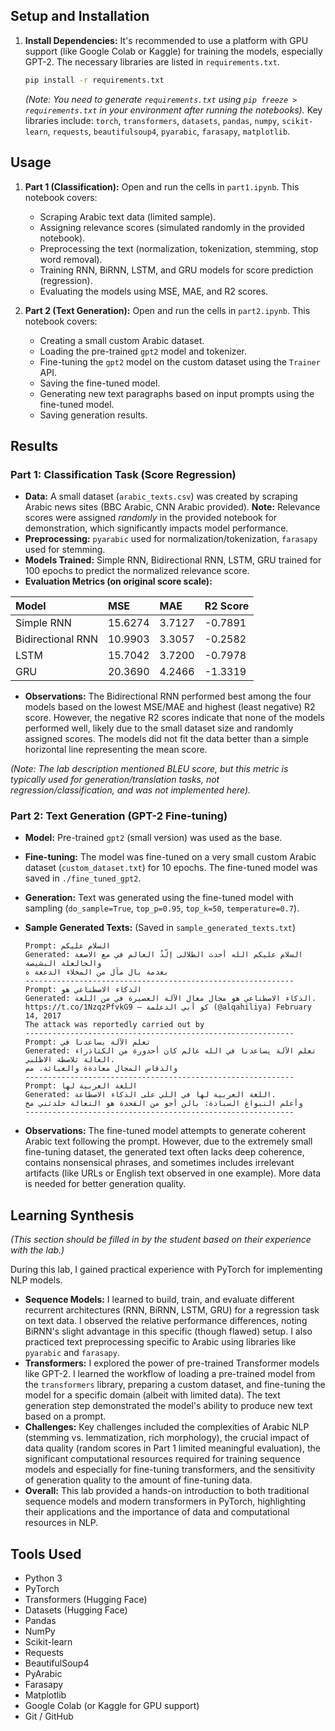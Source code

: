 
## Setup and Installation

1.  **Install Dependencies:**
    It's recommended to use a platform with GPU support (like Google Colab or Kaggle) for training the models, especially GPT-2. The necessary libraries are listed in `requirements.txt`.
    ```bash
    pip install -r requirements.txt
    ```
    *(Note: You need to generate `requirements.txt` using `pip freeze > requirements.txt` in your environment after running the notebooks).*
    Key libraries include: `torch`, `transformers`, `datasets`, `pandas`, `numpy`, `scikit-learn`, `requests`, `beautifulsoup4`, `pyarabic`, `farasapy`, `matplotlib`.

## Usage

1.  **Part 1 (Classification):** Open and run the cells in `part1.ipynb`. This notebook covers:
    *   Scraping Arabic text data (limited sample).
    *   Assigning relevance scores (simulated randomly in the provided notebook).
    *   Preprocessing the text (normalization, tokenization, stemming, stop word removal).
    *   Training RNN, BiRNN, LSTM, and GRU models for score prediction (regression).
    *   Evaluating the models using MSE, MAE, and R2 scores.

2.  **Part 2 (Text Generation):** Open and run the cells in `part2.ipynb`. This notebook covers:
    *   Creating a small custom Arabic dataset.
    *   Loading the pre-trained `gpt2` model and tokenizer.
    *   Fine-tuning the `gpt2` model on the custom dataset using the `Trainer` API.
    *   Saving the fine-tuned model.
    *   Generating new text paragraphs based on input prompts using the fine-tuned model.
    *   Saving generation results.

## Results

### Part 1: Classification Task (Score Regression)

*   **Data:** A small dataset (`arabic_texts.csv`) was created by scraping Arabic news sites (BBC Arabic, CNN Arabic provided). **Note:** Relevance scores were assigned *randomly* in the provided notebook for demonstration, which significantly impacts model performance.
*   **Preprocessing:** `pyarabic` used for normalization/tokenization, `farasapy` used for stemming.
*   **Models Trained:** Simple RNN, Bidirectional RNN, LSTM, GRU trained for 100 epochs to predict the normalized relevance score.
*   **Evaluation Metrics (on original score scale):**

| Model             | MSE      | MAE      | R2 Score |
| :---------------- | :------- | :------- | :------- |
| Simple RNN        | 15.6274  | 3.7127   | -0.7891  |
| Bidirectional RNN | 10.9903  | 3.3057   | -0.2582  |
| LSTM              | 15.7042  | 3.7200   | -0.7978  |
| GRU               | 20.3690  | 4.2466   | -1.3319  |

*   **Observations:** The Bidirectional RNN performed best among the four models based on the lowest MSE/MAE and highest (least negative) R2 score. However, the negative R2 scores indicate that none of the models performed well, likely due to the small dataset size and randomly assigned scores. The models did not fit the data better than a simple horizontal line representing the mean score.

*(Note: The lab description mentioned BLEU score, but this metric is typically used for generation/translation tasks, not regression/classification, and was not implemented here).*

### Part 2: Text Generation (GPT-2 Fine-tuning)

*   **Model:** Pre-trained `gpt2` (small version) was used as the base.
*   **Fine-tuning:** The model was fine-tuned on a very small custom Arabic dataset (`custom_dataset.txt`) for 10 epochs. The fine-tuned model was saved in `./fine_tuned_gpt2`.
*   **Generation:** Text was generated using the fine-tuned model with sampling (`do_sample=True`, `top_p=0.95`, `top_k=50`, `temperature=0.7`).
*   **Sample Generated Texts:** (Saved in `sample_generated_texts.txt`)

    ```
    Prompt: السلام عليكم
    Generated: السلام عليكم الله أحدث الطلالى إلّذُ العالم في مع الاصغة والجالعلة البشيصة
    بعدمة بال مآل من المخلاء الدععة ه
    ------------------------------------------------------------
    Prompt: الذكاء الاصطناعي هو
    Generated: الذكاء الاصطناعي هو مجال معال الآلة العصيرة في من اللغة. https://t.co/1NzqzPfvkG9 — كو أبي الدعلمة (@alqahiliya) February 14, 2017
    The attack was reportedly carried out by
    ------------------------------------------------------------
    Prompt: تعلم الآلة يساعدنا في
    Generated: تعلم الآلة يساعدنا في الله عالم كان أحدورة من الكتاذراء العالة ثلاصطة الاطلبي.
    والذقاس المجال معادةة والعبائة. مص
    ------------------------------------------------------------
    Prompt: اللغة العربية لها
    Generated: اللغة العربية لها في اللي على الذكاء الاصطاعة.
    وأعلم النبواغ السباذة: بالن أجو من القحدة هو التعالة حلدثني مخ
    ------------------------------------------------------------
    ```
*   **Observations:** The fine-tuned model attempts to generate coherent Arabic text following the prompt. However, due to the extremely small fine-tuning dataset, the generated text often lacks deep coherence, contains nonsensical phrases, and sometimes includes irrelevant artifacts (like URLs or English text observed in one example). More data is needed for better generation quality.

## Learning Synthesis

*(This section should be filled in by the student based on their experience with the lab.)*

During this lab, I gained practical experience with PyTorch for implementing NLP models.

*   **Sequence Models:** I learned to build, train, and evaluate different recurrent architectures (RNN, BiRNN, LSTM, GRU) for a regression task on text data. I observed the relative performance differences, noting BiRNN's slight advantage in this specific (though flawed) setup. I also practiced text preprocessing specific to Arabic using libraries like `pyarabic` and `farasapy`.
*   **Transformers:** I explored the power of pre-trained Transformer models like GPT-2. I learned the workflow of loading a pre-trained model from the `transformers` library, preparing a custom dataset, and fine-tuning the model for a specific domain (albeit with limited data). The text generation step demonstrated the model's ability to produce new text based on a prompt.
*   **Challenges:** Key challenges included the complexities of Arabic NLP (stemming vs. lemmatization, rich morphology), the crucial impact of data quality (random scores in Part 1 limited meaningful evaluation), the significant computational resources required for training sequence models and especially for fine-tuning transformers, and the sensitivity of generation quality to the amount of fine-tuning data.
*   **Overall:** This lab provided a hands-on introduction to both traditional sequence models and modern transformers in PyTorch, highlighting their applications and the importance of data and computational resources in NLP.

## Tools Used

*   Python 3
*   PyTorch
*   Transformers (Hugging Face)
*   Datasets (Hugging Face)
*   Pandas
*   NumPy
*   Scikit-learn
*   Requests
*   BeautifulSoup4
*   PyArabic
*   Farasapy
*   Matplotlib
*   Google Colab (or Kaggle for GPU support)
*   Git / GitHub
